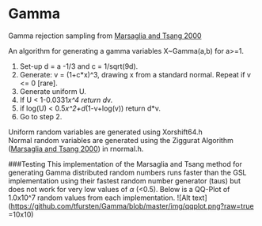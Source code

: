 # Gamma
Gamma rejection sampling from [Marsaglia and Tsang 2000](http://delivery.acm.org/10.1145/360000/358414/p363-marsaglia.pdf?ip=149.169.219.168&id=358414&acc=ACTIVE%20SERVICE&key=B63ACEF81C6334F5%2EBD7B0059B564CDBA%2E4D4702B0C3E38B35%2E4D4702B0C3E38B35&CFID=617740920&CFTOKEN=73882148&__acm__=1422565045_2c273a62b5e5db6113168b5247aaaa8f)


An algorithm for generating a gamma variables X~Gamma(a,b) for a>=1.  
1. Set-up d = a -1/3 and c = 1/sqrt(9d).  
2. Generate: v = (1+c*x)^3, drawing x from a standard normal. Repeat if v <= 0 [rare].  
3. Generate uniform U.    
4. If U < 1-0.0331*x^4 return d*v.  
5. if log(U) < 0.5*x^2+d*(1-v+log(v)) return d*v.  
6. Go to step 2.  

Uniform random variables are generated using Xorshift64.h  
Normal random variables are generated using the Ziggurat Algorithm ([Marsaglia and Tsang 2000](http://www.jstatsoft.org/v05/i08/paper)) in rnormal.h. 

###Testing
This implementation of the Marsaglia and Tsang method for generating Gamma distributed random numbers runs faster than the GSL implementation using their fastest random number generator (taus) but does not work for very low values of $\alpha$ (<0.5). Below is a QQ-Plot of 1.0x10^7 random values from each implementation.
![Alt text](https://github.com/tfursten/Gamma/blob/master/img/qqplot.png?raw=true =10x10)
